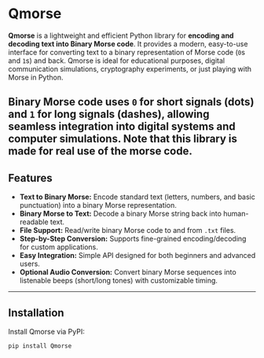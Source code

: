 # Qmorse

**Qmorse** is a lightweight and efficient Python library for **encoding and decoding text into Binary Morse code**. It provides a modern, easy-to-use interface for converting text to a binary representation of Morse code (`0`s and `1`s) and back. Qmorse is ideal for educational purposes, digital communication simulations, cryptography experiments, or just playing with Morse in Python.

Binary Morse code uses `0` for short signals (dots) and `1` for long signals (dashes), allowing seamless integration into digital systems and computer simulations.
Note that this library is made for real use of the morse code.
---

## Features

- **Text to Binary Morse:** Encode standard text (letters, numbers, and basic punctuation) into a binary Morse representation.
- **Binary Morse to Text:** Decode a binary Morse string back into human-readable text.
- **File Support:** Read/write binary Morse code to and from `.txt` files.
- **Step-by-Step Conversion:** Supports fine-grained encoding/decoding for custom applications.
- **Easy Integration:** Simple API designed for both beginners and advanced users.
- **Optional Audio Conversion:** Convert binary Morse sequences into listenable beeps (short/long tones) with customizable timing.

---

## Installation

Install Qmorse via PyPI:

```bash
pip install Qmorse
